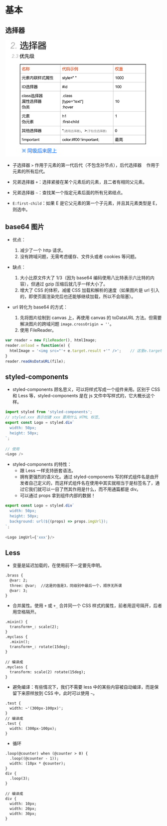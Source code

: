# 基本

## 选择器

![](./images/1.png)

- 子选择器 `>` 作用于元素的第一代后代（不包含孙节点），后代选择器 ` ` 作用于元素的所有后代。

- 兄弟选择器 `+`：选择紧接在某个元素后的元素，且二者有相同父元素。

- 兄弟选择器 `~`：查找某一个指定元素后面的所有兄弟结点。

- `E:first-child`：如果 E 是它父元素的第一个子元素，并且其元素类型是 E，则选中。

## base64 图片

- 优点：
  1. 减少了一个 http 请求。
  2. 没有跨域问题，无需考虑缓存、文件头或者 cookies 等问题。
  
- 缺点：
  1. 大小比原文件大了 1/3（因为 base64 编码使用八比特表示六比特的内容），但通过 gzip 压缩后就几乎一样大小了。
  2. 增大了 CSS 的体积，减缓 CSS 加载和解析的速度（如果图片是 url 引入的，即使页面渲染完后也还能够继续加载，所以不会阻塞）。

- url 转化为 base64 的方式：
  1. 先将图片绘制到 canvas 上，再使用 canvas 的 toDataURL 方法。但需要解决图片的跨域问题 `image.crossOrigin = ''`。
  2. 使用 FileReader。

```js
var reader = new FileReader(), htmlImage;
reader.onload = function(e) {
  htmlImage = '<img src="'+ e.target.result +'" />';    // 这里e.target.result就是base64编码
}
reader.readAsDataURL(file);
```


## styled-components

- styled-components 顾名思义，可以将样式写成一个组件来用。区别于 CSS 和 Less 等，styled-components 是在 js 文件中写样式的，它大概长这个样。

```js
import styled from 'styled-components';
// styled.xxx 表示创建 xxx 要用什么 HTML 标签,
export const Logo = styled.div`
  width: 50px;
  height: 50px;
`;

// 使用
<Logo />
```

- styled-components 的特性：
  - 跟 Less 一样支持嵌套语法。
  - 拥有更强烈的语义化。通过 styled-components 写的样式组件名是由开发者自己定义的，而这样式组件名在使用中其实就相当于是标签名了，通过它我们就可以一目了然其作用是什么，而不用通篇都是 div。
  - 可以通过 props 拿到组件内部的数据！

```js
export const Logo = styled.div`
  width: 50px;
  height: 50px;
  background: url(${(props) => props.imgUrl});
`;

<Logo imgUrl={'xxx'}/>
```

## Less

- 变量是延迟加载的，在使用前不一定要先申明。

```less
.brass {
  @var: 2;
  three: @var;  //这是的值是3，同级别中最后一个，顺序无所谓
  @var: 3;
}
```

- 合并属性。使用 `+` 或 `+_` 合并同一个 CSS 样式的属性，前者用逗号隔开，后者用空格隔开。

```less
.mixin() {
  transform+_: scale(2);
}
.myclass {
  .mixin();
  transform+_: rotate(15deg);
}

// 编译成
.myclass {
  transform: scale(2) rotate(15deg);
}
```

- 避免编译：有些情况下，我们不需要 less 中的某些内容被自动编译，而是保留下来原样放到 CSS 中，此时可以使用 `~`。

```less
.test {
  width: ~'(300px-100px)';
}
// 编译成
.test {
  width: (300px-100px);
}
```

- 循环

```less
.loop(@counter) when (@counter > 0) {
  .loop((@counter - 1));    
  width: (10px * @counter); 
}
div {
  .loop(3);
}

// 编译成
div {
  width: 10px;
  width: 20px;
  width: 30px;
}
```
